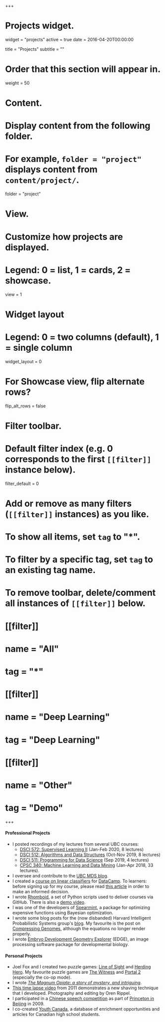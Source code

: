 +++
# Projects widget.
widget = "projects"
active = true
date = 2016-04-20T00:00:00

title = "Projects"
subtitle = ""

# Order that this section will appear in.
weight = 50

# Content.
# Display content from the following folder.
# For example, `folder = "project"` displays content from `content/project/`.
folder = "project"

# View.
# Customize how projects are displayed.
# Legend: 0 = list, 1 = cards, 2 = showcase.
view = 1

# Widget layout
# Legend: 0 = two columns (default), 1 = single column
widget_layout = 0

# For Showcase view, flip alternate rows?
flip_alt_rows = false

# Filter toolbar.

# Default filter index (e.g. 0 corresponds to the first `[[filter]]` instance below).
filter_default = 0

# Add or remove as many filters (`[[filter]]` instances) as you like.
# To show all items, set `tag` to "*".
# To filter by a specific tag, set `tag` to an existing tag name.
# To remove toolbar, delete/comment all instances of `[[filter]]` below.
# [[filter]]
#   name = "All"
#   tag = "*"
#
# [[filter]]
#   name = "Deep Learning"
#   tag = "Deep Learning"
#
# [[filter]]
#   name = "Other"
#   tag = "Demo"

+++

#### Professional Projects

- I posted recordings of my lectures from several UBC courses: 
  - [DSCI 572: Supervised Learning II](https://www.youtube.com/playlist?list=PLWmXHcz_53Q3KLISD8jydKjz41b9iqERC) (Jan-Feb 2020, 8 lectures)
  - [DSCI 512: Algorithms and Data Structures](https://www.youtube.com/playlist?list=PLWmXHcz_53Q02OsWy9IduQiSGUSnVGFhm) (Oct-Nov 2019, 8 lectures)
  - [DSCI 511: Programming for Data Science](https://www.youtube.com/playlist?list=PLWmXHcz_53Q26aQzhknaT3zwWvl7w8wQE) (Sep 2019, 4 lectures)
  - [CPSC 340: Machine Learning and Data Mining](https://www.youtube.com/playlist?list=PLWmXHcz_53Q02ZLeAxigki1JZFfCO6M-b) (Jan-Apr 2018, 33 lectures).
- I oversee and contribute to the [UBC MDS blog](https://ubc-mds.github.io/).
- I created a [course on linear classifiers](https://www.datacamp.com/courses/linear-classifiers-in-python)	for [DataCamp](https://www.datacamp.com). To learners: before signing up for my course, please read [this article](https://www.buzzfeednews.com/article/daveyalba/datacamp-sexual-harassment-metoo-tech-startup) in order to make an informed decision.
- I wrote [Rhomboid](https://github.com/mgelbart/rhomboid), a set of Python scripts used to deliver courses via GitHub. There is also a [demo video](https://www.youtube.com/watch?v=zgiaBS4uUk0).
- I was one of the developers of [Spearmint](https://github.com/HIPS/spearmint), a package for optimizing expensive functions using Bayesian optimization.
- I wrote some blog posts for the (now disbanded) Harvard Intelligent Probabilistic Systems group's [blog](https://lips.cs.princeton.edu/front-page/blog/). My favourite is the post on [Compressing Genomes](https://lips.cs.princeton.edu/compressing-genomes/), although the equations no longer render properly.
- I wrote [Embryo Development Geometry Explorer](https://github.com/mgelbart/embryo-development-geometry-explorer) (EDGE), an image processing software package for developmental biology.

#### Personal Projects
- Joel Fox and I created two puzzle games: [Line of Sight](https://joel-fox.itch.io/line-of-sight) and [Herding Hero](https://joel-fox.itch.io/herding-hero). My favourite puzzle games are [The Witness](https://store.steampowered.com/app/210970/The_Witness/) and [Portal 2](https://store.steampowered.com/app/620/Portal_2/) (especially the co-op mode).
- I wrote [_The Magnum Opiate: a story of mystery, and intriguing_](https://github.com/mgelbart/magnum-opiate/blob/master/README.md#the-magnum-opiate-a-story-of-mystery-and-intriguing).
- [This time lapse video](https://www.youtube.com/watch?v=mfAIef4ibec) from 2011 demonstrates a new shaving technique that I developed. Photography and editing by Oren Rippel.
- I participated in a [Chinese speech competition](https://www.youtube.com/watch?v=iQYibv7SFHw) as part of [Princeton in Beijing](http://www.princeton.edu/pib/) in 2009.
- I co-created [Youth Canada](http://www.youthcanada.ca), a database of enrichment opportunities and articles for Canadian high school students.
